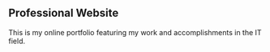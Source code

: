 ## Professional Website

This is my online portfolio featuring my work and accomplishments in the IT field.
